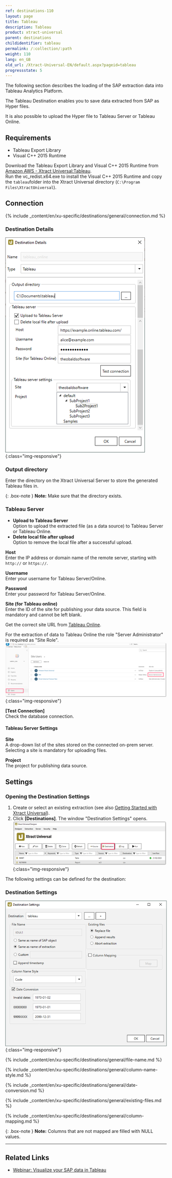 ```yaml
---
ref: destinations-110
layout: page
title: Tableau
description: Tableau
product: xtract-universal
parent: destinations
childidentifier: tableau
permalink: /:collection/:path
weight: 110
lang: en_GB
old_url: /Xtract-Universal-EN/default.aspx?pageid=tableau
progressstate: 5
---
```

The following section describes the loading of the SAP extraction data into Tableau Analytics Platform. 

The Tableau Destination enables you to save data extracted from SAP as Hyper files.

It is also possible to upload the Hyper file to Tableau Server or Tableau Online.


## Requirements

- Tableau Export Library
- Visual C++ 2015 Runtime

Download the Tableau Export Library and Visual C++ 2015 Runtime from [Amazon AWS - Xtract Universal:Tableau](https://s3.eu-central-1.amazonaws.com/cdn-files.theobald-software.com/download/XtractUniversal/tableau.zip).<br>
Run the vc_redist.x64.exe to install the Visual C++ 2015 Runtime and copy the `tableau`folder into the Xtract Universal directory (`C:\Program Files\XtractUniversal`).

## Connection

{% include _content/en/xu-specific/destinations/general/connection.md %}	

### Destination Details
![tableauDestinationDetails-hyper](/img/content/tableauDestinationDetails-hyper.png){:class="img-responsive"}

### Output directory
Enter the directory on the Xtract Universal Server to store the generated Tableau files in.

{: .box-note }
**Note:** Make sure that the directory exists.

### Tableau Server
- **Upload to Tableau Server**<br>
Option to upload the extracted file (as a data source) to Tableau Server or Tableau Online.
- **Delete local file after upload**<br>
Option to remove the local file after a successful upload.

**Host**<br>
Enter the IP address or domain name of the remote server, starting with `http://` or `https://`.

**Username**<br>
Enter your username for Tableau Server/Online.

**Password**<br>
Enter your password for Tableau Server/Online.

**Site (for Tableau online)**<br>
Enter the ID of the site for publishing your data source. 
This field is mandatory and cannot be left blank. 

Get the correct site URL from [Tableau Online](https://online.tableau.com/#/site/Site/workbooks).

For the extraction of data to Tableau Online the role "Server Administrator" is required as "Site Role".
![Tableau_Server_Admin](/img/content/xu/tableau_server_admin.png){:class="img-responsive"}

**[Test Connection]**<br>
Check the database connection. 

#### Tableau Server Settings
**Site**<br>
A drop-down list of the sites stored on the connected on-prem server. Selecting a site is mandatory for uploading files. 

**Project**<br>
The project for publishing data source.

## Settings

### Opening the Destination Settings
1. Create or select an existing extraction (see also [Getting Started with Xtract Universal](../getting-started/define-a-table-extraction)).
2. Click **[Destinations]**. The window "Destination Settings" opens.
![Destination-settings](/img/content/xu/xu_designer_destination.png){:class="img-responsive"}

The following settings can be defined for the destination:  

### Destination Settings
![Tableau-Extraction-Specific-Settings](/img/content/Tableau-Extraction-Specific-Settings.png){:class="img-responsive"}

{% include _content/en/xu-specific/destinations/general/file-name.md %}

{% include _content/en/xu-specific/destinations/general/column-name-style.md %}

{% include _content/en/xu-specific/destinations/general/date-conversion.md %}

{% include _content/en/xu-specific/destinations/general/existing-files.md %}

{% include _content/en/xu-specific/destinations/general/column-mapping.md %}

{: .box-note }
**Note:** Columns that are not mapped are filled with NULL values.


*****
## Related Links
- [Webinar: Visualize your SAP data in Tableau](https://www.youtube.com/watch?v=X6T3NfVDhJE)
